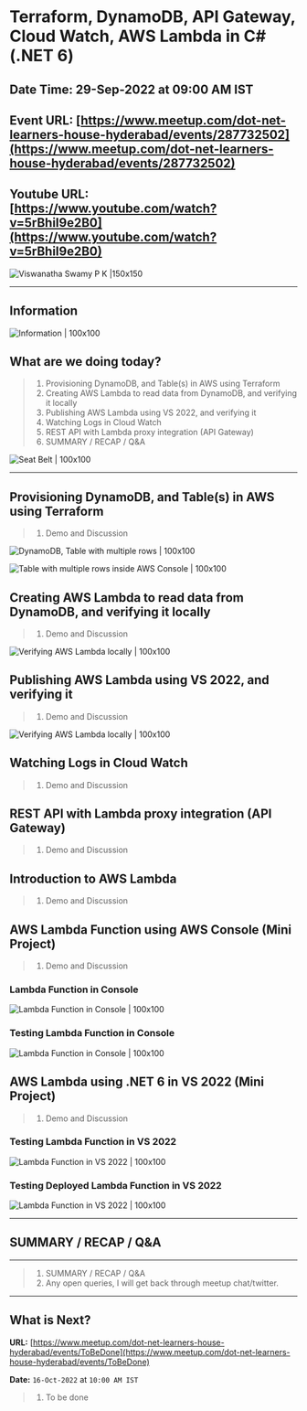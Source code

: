 # Terraform, DynamoDB, API Gateway, Cloud Watch, AWS Lambda in C# (.NET 6)

## Date Time: 29-Sep-2022 at 09:00 AM IST

## Event URL: [https://www.meetup.com/dot-net-learners-house-hyderabad/events/287732502](https://www.meetup.com/dot-net-learners-house-hyderabad/events/287732502)

## Youtube URL: [https://www.youtube.com/watch?v=5rBhiI9e2B0](https://www.youtube.com/watch?v=5rBhiI9e2B0)

![Viswanatha Swamy P K |150x150](./documentation/images/ViswanathaSwamyPK.PNG)

---

## Information

![Information | 100x100](./documentation/images/Information.PNG)

## What are we doing today?

> 1. Provisioning DynamoDB, and Table(s) in AWS using Terraform
> 1. Creating AWS Lambda to read data from DynamoDB, and verifying it locally
> 1. Publishing AWS Lambda using VS 2022, and verifying it
> 1. Watching Logs in Cloud Watch
> 1. REST API with Lambda proxy integration (API Gateway)
> 1. SUMMARY / RECAP / Q&A

![Seat Belt | 100x100](./documentation/images/SeatBelt.PNG)

---

## Provisioning DynamoDB, and Table(s) in AWS using Terraform

> 1. Demo and Discussion

![DynamoDB, Table with multiple rows | 100x100](./documentation/images/DyanmoDB_Terraform.PNG)

![Table with multiple rows inside AWS Console | 100x100](./documentation/images/DyanmoDB_Table.PNG)

## Creating AWS Lambda to read data from DynamoDB, and verifying it locally

> 1. Demo and Discussion

![Verifying AWS Lambda locally | 100x100](./documentation/images/AWSLambda_LocalVerification.PNG)

## Publishing AWS Lambda using VS 2022, and verifying it

> 1. Demo and Discussion

![Verifying AWS Lambda locally | 100x100](./documentation/images/AWSLambda_LocalVerification.PNG)

## Watching Logs in Cloud Watch

> 1. Demo and Discussion

## REST API with Lambda proxy integration (API Gateway)

> 1. Demo and Discussion

## Introduction to AWS Lambda

> 1. Demo and Discussion

## AWS Lambda Function using AWS Console (Mini Project)

> 1. Demo and Discussion

### Lambda Function in Console

![Lambda Function in Console | 100x100](./documentation/images/LambdaFunc_InConsole.PNG)

### Testing Lambda Function in Console

![Lambda Function in Console | 100x100](./documentation/images/LambdaFunc_InConsole_1.PNG)

## AWS Lambda using .NET 6 in VS 2022 (Mini Project)

> 1. Demo and Discussion

### Testing Lambda Function in VS 2022

![Lambda Function in VS 2022 | 100x100](./documentation/images/Lambda_InVS2022.PNG)

### Testing Deployed Lambda Function in VS 2022

![Lambda Function in VS 2022 | 100x100](./documentation/images/Lambda_InVS2022_1.PNG)

---

## SUMMARY / RECAP / Q&A

---

> 1. SUMMARY / RECAP / Q&A
> 2. Any open queries, I will get back through meetup chat/twitter.

---

## What is Next?

**URL:** [https://www.meetup.com/dot-net-learners-house-hyderabad/events/ToBeDone](https://www.meetup.com/dot-net-learners-house-hyderabad/events/ToBeDone)

**Date:** `16-Oct-2022` at `10:00 AM IST`

> 1. To be done
